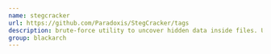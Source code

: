 ```yaml
---
name: stegcracker
url: https://github.com/Paradoxis/StegCracker/tags
description: brute-force utility to uncover hidden data inside files. URL : https://github.com/Paradoxis/StegCracker/tags Groups : blackarch blackarch-stego
group: blackarch
---
```

